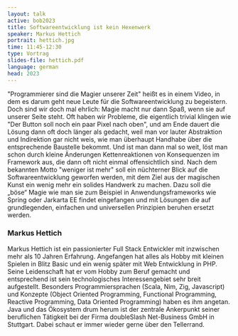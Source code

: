 ```yaml
---
layout: talk
active: bob2023
title: Softwareentwicklung ist kein Hexenwerk
speaker: Markus Hettich
portrait: hettich.jpg
time: 11:45-12:30
type: Vortrag
slides-file: hettich.pdf
language: german
head: 2023
---
```


"Programmierer sind die Magier unserer Zeit" heißt es in einem Video,
in dem es darum geht neue Leute für die Softwareentwicklung zu
begeistern. Doch sind wir doch mal ehrlich: Magie macht nur dann Spaß,
wenn sie auf unserer Seite steht. Oft haben wir Probleme, die
eigentlich trivial klingen wie "Der Button soll noch ein paar Pixel
nach oben", und am Ende dauert die Lösung dann oft doch länger als
gedacht, weil man vor lauter Abstraktion und Indirektion gar nicht
weis, wie man überhaupt Handhabe über die entsprechende Baustelle
bekommt. Und ist man dann mal so weit, löst man schon durch kleine
Änderungen Kettenreaktionen von Konsequenzen im Framework aus, die
dann oft nicht einmal offensichtlich sind. Nach dem bekannten Motto
"weniger ist mehr" soll ein nüchterner Blick auf die
Softwareentwicklung geworfen werden, mit dem Ziel aus der magischen
Kunst ein wenig mehr ein solides Handwerk zu machen. Dazu soll die
„böse“ Magie wie man sie zum Beispiel in Anwendungsframeworks wie
Spring oder Jarkarta EE findet eingefangen und mit Lösungen die auf
grundlegenden, einfachen und universellen Prinzipien beruhen ersetzt
werden.

### Markus Hettich

Markus Hettich ist ein passionierter Full Stack Entwickler mit
inzwischen mehr als 10 Jahren Erfahrung. Angefangen hat alles als
Hobby mit kleinen Spielen in Blitz Basic und ein wenig später mit Web
Entwicklung in PHP. Seine Leidenschaft hat er vom Hobby zum Beruf
gemacht und entsprechend ist sein technologisches Interessengebiet
sehr breit aufgestellt. Besonders Programmiersprachen (Scala, Nim,
Zig, Javascript) und Konzepte (Object Oriented Programming, Functional
Programming, Reactive Programming, Data Oriented Programming) haben es
ihm angetan. Java und das Ökosystem drum herum ist der zentrale
Ankerpunkt seiner beruflichen Tätigkeit bei der Firma doubleSlash
Net-Business GmbH in Stuttgart. Dabei schaut er immer wieder gerne
über den Tellerrand.